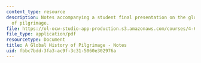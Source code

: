 ```yaml
---
content_type: resource
description: Notes accompanying a student final presentation on the global history
  of pilgrimage.
file: https://ol-ocw-studio-app-production.s3.amazonaws.com/courses/4-696-a-global-history-of-architecture-writing-seminar-spring-2008/fbbc7bdd3fa3ac9f3c315060e302976a_MIT4_696s08_project05_notes.pdf
file_type: application/pdf
resourcetype: Document
title: A Global History of Pilgrimage - Notes
uid: fbbc7bdd-3fa3-ac9f-3c31-5060e302976a
---
```

